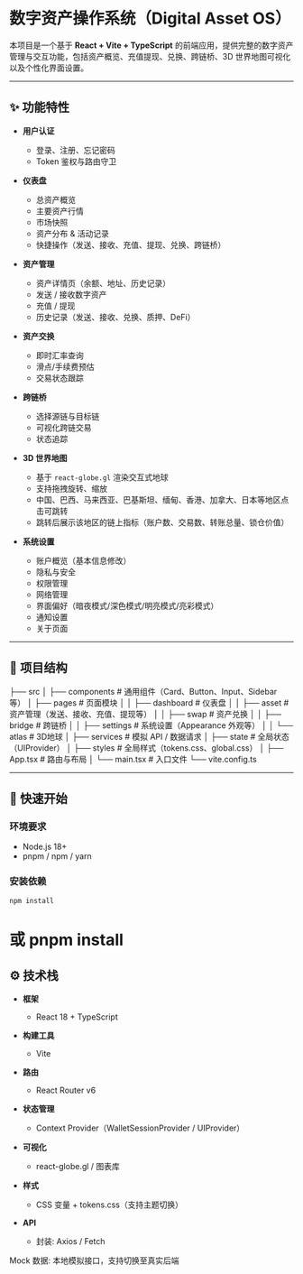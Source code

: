 # 数字资产操作系统（Digital Asset OS）

本项目是一个基于 **React + Vite + TypeScript** 的前端应用，提供完整的数字资产管理与交互功能，包括资产概览、充值提现、兑换、跨链桥、3D 世界地图可视化以及个性化界面设置。

---

## ✨ 功能特性

- **用户认证**
    - 登录、注册、忘记密码
    - Token 鉴权与路由守卫

- **仪表盘**
    - 总资产概览
    - 主要资产行情
    - 市场快照
    - 资产分布 & 活动记录
    - 快捷操作（发送、接收、充值、提现、兑换、跨链桥）

- **资产管理**
    - 资产详情页（余额、地址、历史记录）
    - 发送 / 接收数字资产
    - 充值 / 提现
    - 历史记录（发送、接收、兑换、质押、DeFi）

- **资产交换**
    - 即时汇率查询
    - 滑点/手续费预估
    - 交易状态跟踪

- **跨链桥**
    - 选择源链与目标链
    - 可视化跨链交易
    - 状态追踪

- **3D 世界地图**
    - 基于 `react-globe.gl` 渲染交互式地球
    - 支持拖拽旋转、缩放
    - 中国、巴西、马来西亚、巴基斯坦、缅甸、香港、加拿大、日本等地区点击可跳转
    - 跳转后展示该地区的链上指标（账户数、交易数、转账总量、锁仓价值）

- **系统设置**
    - 账户概览（基本信息修改）
    - 隐私与安全
    - 权限管理
    - 网络管理
    - 界面偏好（暗夜模式/深色模式/明亮模式/亮彩模式）
    - 通知设置
    - 关于页面

---

## 📂 项目结构
├── src
│   ├── components       # 通用组件（Card、Button、Input、Sidebar 等）
│   ├── pages            # 页面模块
│   │   ├── dashboard    # 仪表盘
│   │   ├── asset        # 资产管理（发送、接收、充值、提现等）
│   │   ├── swap         # 资产兑换
│   │   ├── bridge       # 跨链桥
│   │   ├── settings     # 系统设置（Appearance 外观等）
│   │   └── atlas        # 3D地球
│   ├── services         # 模拟 API / 数据请求
│   ├── state            # 全局状态（UIProvider）
│   ├── styles           # 全局样式（tokens.css、global.css）
│   ├── App.tsx          # 路由与布局
│   └── main.tsx         # 入口文件
└── vite.config.ts


---

## 🚀 快速开始

### 环境要求
- Node.js 18+
- pnpm / npm / yarn

### 安装依赖
```bash
npm install
```
# 或 pnpm install

## ⚙️ 技术栈

- **框架**
  - React 18 + TypeScript

- **构建工具**
  - Vite

- **路由**
  - React Router v6

- **状态管理**
  - Context Provider（WalletSessionProvider / UIProvider）

- **可视化**
  -  react-globe.gl / 图表库

- **样式**
  - CSS 变量 + tokens.css（支持主题切换）

- **API** 
  - 封装: Axios / Fetch

Mock 数据: 本地模拟接口，支持切换至真实后端